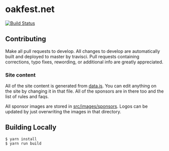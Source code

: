 # oakfest.net

[![Build Status](https://travis-ci.org/oakfest/oakfest.github.io.svg?branch=develop)](https://travis-ci.org/oakfest/oakfest.github.io)

## Contributing
Make all pull requests to develop. All changes to develop are automatically built and deployed to master by travisci.
Pull requests containing corrections, typo fixes, rewording, or additional info are greatly appreciated.

### Site content

All of the site content is generated from [data.js](https://github.com/oakfest/oakfest.github.io/blob/develop/data.js).
You can edit anything on the site by changing it in that file. All of the sponsors are in there too and the list of rules and faqs.

All sponsor images are stored in [src/images/sponsors](https://github.com/oakfest/oakfest.github.io/tree/develop/src/images/sponsors). 
Logos can be updated by just overwriting the images in that directory.

## Building Locally
```
$ yarn install
$ yarn run build
```
